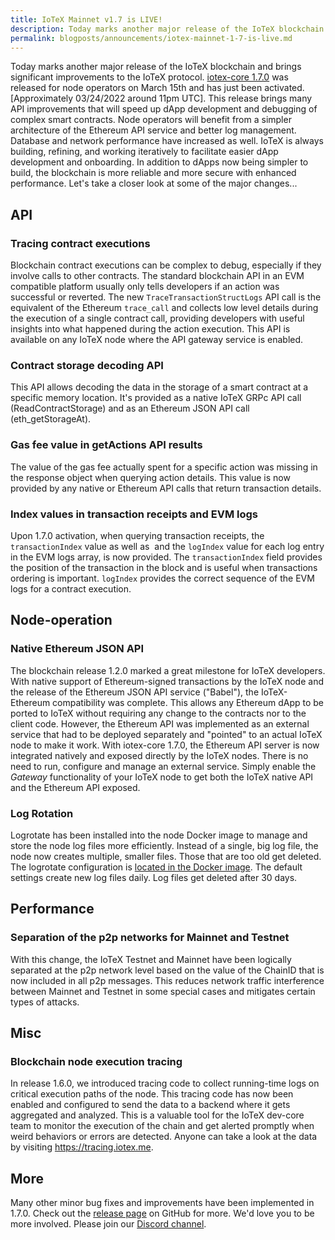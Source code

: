 ```yaml
---
title: IoTeX Mainnet v1.7 is LIVE!
description: Today marks another major release of the IoTeX blockchain and brings significant improvements to the IoTeX protocol. iotex-core 1.7.0 was released for node operators on March 15th and has just been activated. [Approximately 03/24/2022 around 11pm UTC]. This release brings many API improvements that will speed up dApp development and debugging of complex smart contracts. Node operators will benefit from a simpler architecture of the Ethereum API service and better log management. 
permalink: blogposts/announcements/iotex-mainnet-1-7-is-live.md
---
```


Today marks another major release of the IoTeX blockchain and brings significant improvements to the IoTeX protocol. [iotex-core 1.7.0](https://github.com/iotexproject/iotex-core) was released for node operators on March 15th and has just been activated. [Approximately 03/24/2022 around 11pm UTC]. This release brings many API improvements that will speed up dApp development and debugging of complex smart contracts. Node operators will benefit from a simpler architecture of the Ethereum API service and better log management. Database and network performance have increased as well. IoTeX is always building, refining, and working iteratively to facilitate easier dApp development and onboarding. In addition to dApps now being simpler to build, the blockchain is more reliable and more secure with enhanced performance. Let's take a closer look at some of the major changes...

## API

### Tracing contract executions

Blockchain contract executions can be complex to debug, especially if they involve calls to other contracts. The standard blockchain API in an EVM compatible platform usually only tells developers if an action was successful or reverted. The new `TraceTransactionStructLogs` API call is the equivalent of the Ethereum `trace_call` and collects low level details during the execution of a single contract call, providing developers with useful insights into what happened during the action execution. This API is available on any IoTeX node where the API gateway service is enabled.

### Contract storage decoding API

This API allows decoding the data in the storage of a smart contract at a specific memory location. It's provided as a native IoTeX GRPc API call (ReadContractStorage) and as an Ethereum JSON API call (eth_getStorageAt).

### Gas fee value in getActions API results

The value of the gas fee actually spent for a specific action was missing in the response object when querying action details. This value is now provided by any native or Ethereum API calls that return transaction details.

### Index values in transaction receipts and EVM logs

Upon 1.7.0 activation, when querying transaction receipts, the `transactionIndex` value as well as  and the `logIndex` value for each log entry in the EVM logs array, is now provided. The `transactionIndex` field provides the position of the transaction in the block and is useful when transactions ordering is important. `logIndex` provides the correct sequence of the EVM logs for a contract execution.

## Node-operation

### Native Ethereum JSON API

The blockchain release 1.2.0 marked a great milestone for IoTeX developers. With native support of Ethereum-signed transactions by the IoTeX node and the release of the Ethereum JSON API service ("Babel"), the IoTeX-Ethereum compatibility was complete. This allows any Ethereum dApp to be ported to IoTeX without requiring any change to the contracts nor to the client code. However, the Ethereum API was implemented as an external service that had to be deployed separately and "pointed" to an actual IoTeX node to make it work. With iotex-core 1.7.0, the Ethereum API server is now integrated natively and exposed directly by the IoTeX nodes. There is no need to run, configure and manage an external service. Simply enable the *Gateway* functionality of your IoTeX node to get both the IoTeX native API and the Ethereum API exposed.

### Log Rotation

Logrotate has been installed into the node Docker image to manage and store the node log files more efficiently. Instead of a single, big log file, the node now creates multiple, smaller files. Those that are too old get deleted. The logrotate configuration is [located in the Docker image](https://github.com/iotexproject/iotex-bootstrap#iotex-delegate-manual). The default settings create new log files daily. Log files get deleted after 30 days.

## Performance

### Separation of the p2p networks for Mainnet and Testnet

With this change, the IoTeX Testnet and Mainnet have been logically separated at the p2p network level based on the value of the ChainID that is now included in all p2p messages. This reduces network traffic interference between Mainnet and Testnet in some special cases and mitigates certain types of attacks.

## Misc

### Blockchain node execution tracing

In release 1.6.0, we introduced tracing code to collect running-time logs on critical execution paths of the node. This tracing code has now been enabled and configured to send the data to a backend where it gets aggregated and analyzed. This is a valuable tool for the IoTeX dev-core team to monitor the execution of the chain and get alerted promptly when weird behaviors or errors are detected. Anyone can take a look at the data by visiting https://tracing.iotex.me.

## More

Many other minor bug fixes and improvements have been implemented in 1.7.0. Check out the [release page](https://github.com/iotexproject/iotex-core/releases) on GitHub for more. We'd love you to be more involved. Please join our [Discord channel](http://iotex.io/devdiscord).

